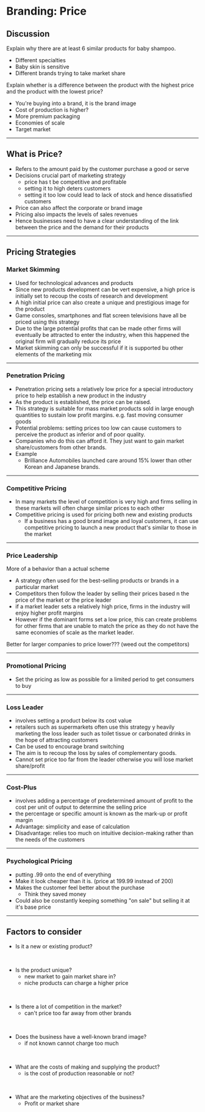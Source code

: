 # Branding: Price

## Discussion

Explain why there are at least 6 similar products for baby shampoo.

 - Different specialties
 - Baby skin is sensitive
 - Different brands trying to take market share

Explain whether is a difference between the product with the highest price and the product with the lowest price?

 - You're buying into a brand, it is the brand image
 - Cost of production is higher?
 - More premium packaging
 - Economies of scale
 - Target market

----

## What is Price?

 - Refers to the amount paid by the customer purchase a good or serve
 - Decisions crucial part of marketing strategy
	 - price has t be competitive and profitable
	 - setting it to high deters customers
	 - setting it too low could lead to lack of stock and hence dissatisfied customers
 - Price can also affect the corporate or brand image
 - Pricing also impacts the levels of sales revenues
 - Hence businesses need to have a clear understanding of the link between the price and the demand for their products

----

## Pricing Strategies

### Market Skimming
 - Used for technological advances and products
 - Since new products development can be vert expensive, a high price is initially set to recoup the costs of research and development
 - A high initial price can also create a unique and prestigious image for the product
 - Game consoles, smartphones and flat screen televisions have all be priced using this strategy
 - Due to the large potential profits that can be made other firms will eventually be attracted to enter the industry, when this happened the original firm will gradually reduce its price
 - Market skimming can only be successful if it is supported bu other elements of the marketing mix
----


### Penetration Pricing
 - Penetration pricing sets a relatively low price for a special introductory price to help establish a new product in the industry
 - As the product is established, the price can be raised.
 - This strategy is suitable for mass market products sold in large enough quantities to sustain low profit margins. e.g. fast moving consumer goods
 - Potential problems: setting prices too low can cause customers to perceive the product as inferior and of poor quality.
 - Companies who do this can afford it. They just want to gain market share/customers from other brands.
 - Example
	 - Brilliance Automobiles launched care around 15% lower than other Korean and Japanese brands. 
----

### Competitive Pricing
 - In many markets the level of competition is very high and firms selling in these markets will often charge similar prices to each other
 - Competitive pricing is used for pricing both new and existing products
	 - If a business has a good brand image and loyal customers, it can use competitive pricing to launch a new product that's similar to those in the market

----

### Price Leadership
More of a behavior than a actual scheme

 - A strategy often used for the best-selling products or brands in a particular market
 - Competitors then follow the leader by selling their prices based n the price of the market or the price leader
 - if a market leader sets a relatively high price, firms in the industry will enjoy higher profit margins
 - However if the dominant forms set a low price, this can create problems for other firms that are unable to match the price as they do not have the same economies of scale as the market leader.

Better for larger companies to price lower??? (weed out the competitors)

----

### Promotional Pricing
 - Set the pricing as low as possible for a limited period to get consumers to buy

----

### Loss Leader
 - involves setting a product below its cost value
 - retailers such as supermarkets often use this strategy y heavily marketing the loss leader such as toilet tissue or carbonated drinks in the hope of attracting customers
 - Can be used to encourage brand switching
 - The aim is to recoup the loss by sales of complementary goods.
 - Cannot set price too far from the leader otherwise you will lose market share/profit

----

### Cost-Plus
 - involves adding a percentage of predetermined amount of profit to the cost per unit of output to determine the selling price
 - the percentage or specific amount is known as the mark-up or profit margin
 - Advantage: simplicity and ease of calculation
 - Disadvantage: relies too much on intuitive decision-making rather than the needs of the customers

----
### Psychological Pricing
 - putting .99 onto the end of everything
 - Make it look cheaper than it is. (price at 199.99 instead of 200)
 - Makes the customer feel better about the purchase
	 - Think they saved money
 - Could also be constantly keeping something "on sale" but selling it at it's base price

----


## Factors to consider

 - Is it a new or existing product?
 
 <br>

 - Is the product unique?
	 - new market to gain market share in?
	 - niche products can charge a higher price

<br>

 - Is there a lot of competition in the market?
	 - can't price too far away from other brands

<br>

 - Does the business have a well-known brand image?
	 - if not known cannot charge too much

<br>

 - What are the costs of making and supplying the product?
	 - is the cost of production reasonable or not?

<br>

 - What are the marketing objectives of the business?
	 - Profit or market share


